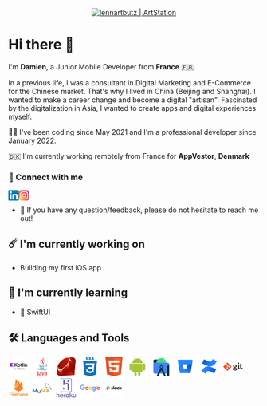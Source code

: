 <p align="center">
  <a href="https://www.artstation.com/lennartbutz"><img align="center" src="https://cdna.artstation.com/p/assets/images/images/025/965/386/original/lennart-butz-idea5anim4.gif?1587480606" alt="lennartbutz | ArtStation"/></a>
</p>

# Hi there 👋

I'm **Damien**, a Junior Mobile Developer from **France** 🇫🇷.

In a previous life, I was a consultant in Digital Marketing and E-Commerce for the Chinese market. That's why I lived in China (Beijing and Shanghai). I wanted to make a career change and become a digital "artisan". Fascinated by the digitalization in Asia, I wanted to create apps and digital experiences myself. 

👨‍💻 I've been coding since May 2021 and I'm a professional developer since January 2022.

:denmark:  I'm currently working remotely from France for **AppVestor**, **Denmark**
</br> 

### 🤝 Connect with me
<a href="https://www.linkedin.com/in/damgautier/"><img align="left" src="https://raw.githubusercontent.com/Calligramien/Calligramien/main/images/linkedin.svg" alt="Damien | LinkedIn" width="21px"/></a>
<a href="https://instagram.com/Calligramien"><img align="left" src="https://raw.githubusercontent.com/Calligramien/Calligramien/main/images/instagram.svg" alt="Damien | Instagram" width="21px"/></a>
</br>

- 💬 If you have any question/feedback, please do not hesitate to reach me out!

## ☄️ I'm currently working on
- Building my first iOS app

## :seedling: I'm currently learning
- 📱 SwiftUI


## :hammer_and_wrench:  Languages and Tools
<div>
  <img src="https://github.com/devicons/devicon/blob/master/icons/kotlin/kotlin-original-wordmark.svg" title="Kotlin" alt="Kotlin" width="40" height="40"/>&nbsp;
  <img src="https://github.com/devicons/devicon/blob/master/icons/java/java-original-wordmark.svg" title="Java" alt="Java" width="40" height="40"/>&nbsp;
  <img src="https://github.com/devicons/devicon/blob/master/icons/ruby/ruby-original.svg" title="Ruby" alt="Ruby " width="40" height="40"/>&nbsp;
  <img src="https://github.com/devicons/devicon/blob/master/icons/css3/css3-plain-wordmark.svg"  title="CSS3" alt="CSS" width="40" height="40"/>&nbsp;
  <img src="https://github.com/devicons/devicon/blob/master/icons/html5/html5-original.svg" title="HTML5" alt="HTML" width="40" height="40"/>&nbsp;
  <img src="https://github.com/devicons/devicon/blob/master/icons/android/android-original.svg" title="Android" alt="Android" width="40" height="40"/>&nbsp;
  <img src="https://github.com/devicons/devicon/blob/master/icons/androidstudio/androidstudio-original.svg" title="Material UI" alt="Material UI" width="40" height="40"/>&nbsp;
  <img src="https://github.com/devicons/devicon/blob/master/icons/bitbucket/bitbucket-original.svg" title="BitBucket" alt="Bitbucket" width="40" height="40"/>&nbsp;
  <img src="https://github.com/devicons/devicon/blob/master/icons/confluence/confluence-original.svg" title="Confluence" alt="Confluence" width="40" height="40"/>&nbsp;
  <img src="https://github.com/devicons/devicon/blob/master/icons/git/git-original-wordmark.svg" title="Git" **alt="Git" width="40" height="40"/>&nbsp;
  <img src="https://github.com/devicons/devicon/blob/master/icons/firebase/firebase-plain-wordmark.svg" title="Firebase" alt="Firebase" width="40" height="40"/>&nbsp;
  <img src="https://github.com/devicons/devicon/blob/master/icons/mysql/mysql-original-wordmark.svg" title="MySQL"  alt="MySQL" width="40" height="40"/>&nbsp;
  <img src="https://github.com/devicons/devicon/blob/master/icons/heroku/heroku-original-wordmark.svg" title="Heroku"  alt="Heroku" width="40" height="40"/>&nbsp;
  <img src="https://github.com/devicons/devicon/blob/master/icons/google/google-original-wordmark.svg" title="Google" **alt="Google" width="40" height="40"/>&nbsp;
  <img src="https://github.com/devicons/devicon/blob/master/icons/slack/slack-original-wordmark.svg" title="Slack" **alt="Slack" width="40" height="40"/>
</div>
</br> 
